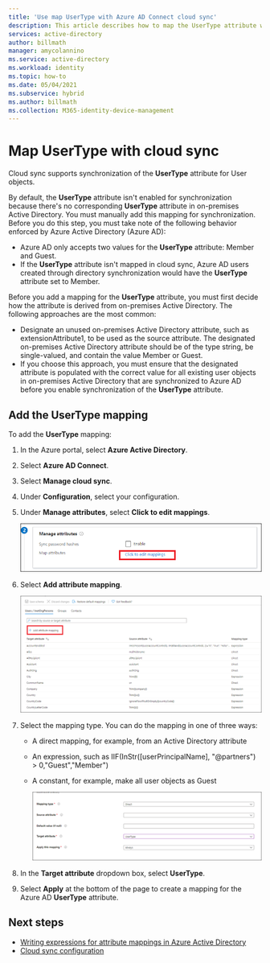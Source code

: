 ```yaml
---
title: 'Use map UserType with Azure AD Connect cloud sync'
description: This article describes how to map the UserType attribute with cloud sync.
services: active-directory
author: billmath
manager: amycolannino
ms.service: active-directory
ms.workload: identity
ms.topic: how-to
ms.date: 05/04/2021
ms.subservice: hybrid
ms.author: billmath
ms.collection: M365-identity-device-management
---
```


# Map UserType with cloud sync

Cloud sync supports synchronization of the **UserType** attribute for User objects.

By default, the **UserType** attribute isn't enabled for synchronization because there's no corresponding **UserType** attribute in on-premises Active Directory. You must manually add this mapping for synchronization. Before you do this step, you must take note of the following behavior enforced by Azure Active Directory (Azure AD):

- Azure AD only accepts two values for the **UserType** attribute: Member and Guest.
- If the **UserType** attribute isn't mapped in cloud sync, Azure AD users created through directory synchronization would have the **UserType** attribute set to Member.

Before you add a mapping for the **UserType** attribute, you must first decide how the attribute is derived from on-premises Active Directory. The following approaches are the most common:

 - Designate an unused on-premises Active Directory attribute, such as extensionAttribute1, to be used as the source attribute. The designated on-premises Active Directory attribute should be of the type string, be single-valued, and contain the value Member or Guest.
 - If you choose this approach, you must ensure that the designated attribute is populated with the correct value for all existing user objects in on-premises Active Directory that are synchronized to Azure AD before you enable synchronization of the **UserType** attribute.

## Add the UserType mapping
To add the **UserType** mapping:

 1. In the Azure portal, select **Azure Active Directory**.
 1. Select **Azure AD Connect**.
 1. Select **Manage cloud sync**.
 1. Under **Configuration**, select your configuration.
 1. Under **Manage attributes**, select **Click to edit mappings**.
 
    ![Screenshot that shows editing the attribute mappings.](media/how-to-map-usertype/usertype-1.png) 

 1. Select **Add attribute mapping**.
 
    ![Screenshot that shows adding a new attribute mapping.](media/how-to-map-usertype/usertype-2.png) 
1. Select the mapping type. You can do the mapping in one of three ways:
   - A direct mapping, for example, from an Active Directory attribute
   - An expression, such as IIF(InStr([userPrincipalName], "@partners") > 0,"Guest","Member")
   - A constant, for example, make all user objects as Guest
 
     ![Screenshot that shows adding a UserType attribute.](media/how-to-map-usertype/usertype-3.png)

1. In the **Target attribute** dropdown box, select **UserType**.
1. Select **Apply** at the bottom of the page to create a mapping for the Azure AD **UserType** attribute.

## Next steps 

- [Writing expressions for attribute mappings in Azure Active Directory](reference-expressions.md)
- [Cloud sync configuration](how-to-configure.md)
